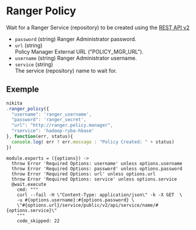 
# Ranger Policy

Wait for a Ranger Service (repository) to be created using the [REST API v2](https://cwiki.apache.org/confluence/display/RANGER/Apache+Ranger+0.6+-+REST+APIs+for+Service+Definition%2C+Service+and+Policy+Management#ApacheRanger0.6-RESTAPIsforServiceDefinition,ServiceandPolicyManagement-CreatePolicy)

* `password` (string)
  Ranger Administrator password.
* `url` (string)   
  Policy Manager External URL ("POLICY\_MGR\_URL").
* `username` (string)
  Ranger Administrator username.
* `service` (string)   
  The service (repository) name to wait for.


## Exemple

```js
nikita
.ranger_policy({
  "username": 'ranger_username',
  "password": 'ranger_secret',
  "url": "http://ranger.policy.manager",
  "rservice": 'hadoop-ryba-hbase'
}, function(err, status){
  console.log( err ? err.message : "Policy Created: " + status)
})
```

    module.exports = ({options}) ->
      throw Error 'Required Options: username' unless options.username
      throw Error 'Required Options: password' unless options.password
      throw Error 'Required Options: url' unless options.url
      throw Error 'Required Options: service' unless options.service
      @wait.execute
        cmd: """
        curl --fail -H \"Content-Type: application/json\" -k -X GET  \
        -u #{options.username}:#{options.password} \
        \"#{options.url}/service/public/v2/api/service/name/#{options.service}\"
        """
        code_skipped: 22
